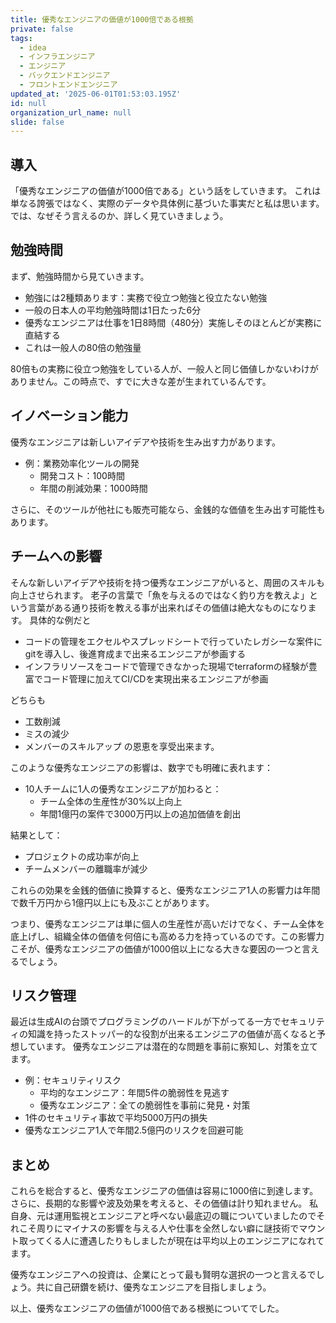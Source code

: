 ```yaml
---
title: 優秀なエンジニアの価値が1000倍である根拠
private: false
tags:
  - idea
  - インフラエンジニア
  - エンジニア
  - バックエンドエンジニア
  - フロントエンドエンジニア
updated_at: '2025-06-01T01:53:03.195Z'
id: null
organization_url_name: null
slide: false
---
```


## 導入

「優秀なエンジニアの価値が1000倍である」という話をしていきます。
これは単なる誇張ではなく、実際のデータや具体例に基づいた事実だと私は思います。では、なぜそう言えるのか、詳しく見ていきましょう。

## 勉強時間

まず、勉強時間から見ていきます。

- 勉強には2種類あります：実務で役立つ勉強と役立たない勉強
- 一般の日本人の平均勉強時間は1日たった6分
- 優秀なエンジニアは仕事を1日8時間（480分）実施しそのほとんどが実務に直結する
- これは一般人の80倍の勉強量

80倍もの実務に役立つ勉強をしている人が、一般人と同じ価値しかないわけがありません。この時点で、すでに大きな差が生まれているんです。

## イノベーション能力

優秀なエンジニアは新しいアイデアや技術を生み出す力があります。

- 例：業務効率化ツールの開発
  - 開発コスト：100時間
  - 年間の削減効果：1000時間

さらに、そのツールが他社にも販売可能なら、金銭的な価値を生み出す可能性もあります。

## チームへの影響

そんな新しいアイデアや技術を持つ優秀なエンジニアがいると、周囲のスキルも向上させられます。
老子の言葉で「魚を与えるのではなく釣り方を教えよ」という言葉がある通り技術を教える事が出来ればその価値は絶大なものになります。
具体的な例だと
- コードの管理をエクセルやスプレッドシートで行っていたレガシーな案件にgitを導入し、後進育成まで出来るエンジニアが参画する
- インフラリソースをコードで管理できなかった現場でterraformの経験が豊富でコード管理に加えてCI/CDを実現出来るエンジニアが参画

どちらも
- 工数削減
- ミスの減少
- メンバーのスキルアップ
の恩恵を享受出来ます。

このような優秀なエンジニアの影響は、数字でも明確に表れます：

- 10人チームに1人の優秀なエンジニアが加わると：
  - チーム全体の生産性が30%以上向上
  - 年間1億円の案件で3000万円以上の追加価値を創出

結果として：
- プロジェクトの成功率が向上
- チームメンバーの離職率が減少

これらの効果を金銭的価値に換算すると、優秀なエンジニア1人の影響力は年間で数千万円から1億円以上にも及ぶことがあります。

つまり、優秀なエンジニアは単に個人の生産性が高いだけでなく、チーム全体を底上げし、組織全体の価値を何倍にも高める力を持っているのです。この影響力こそが、優秀なエンジニアの価値が1000倍以上になる大きな要因の一つと言えるでしょう。

## リスク管理

最近は生成AIの台頭でプログラミングのハードルが下がってる一方でセキュリティの知識を持ったストッパー的な役割が出来るエンジニアの価値が高くなると予想しています。
優秀なエンジニアは潜在的な問題を事前に察知し、対策を立てます。

- 例：セキュリティリスク
  - 平均的なエンジニア：年間5件の脆弱性を見逃す
  - 優秀なエンジニア：全ての脆弱性を事前に発見・対策
- 1件のセキュリティ事故で平均5000万円の損失
- 優秀なエンジニア1人で年間2.5億円のリスクを回避可能

## まとめ

これらを総合すると、優秀なエンジニアの価値は容易に1000倍に到達します。さらに、長期的な影響や波及効果を考えると、その価値は計り知れません。
私自身、元は運用監視とエンジニアと呼べない最底辺の職についていましたのでそれこそ周りにマイナスの影響を与える人や仕事を全然しない癖に謎技術でマウント取ってくる人に遭遇したりもしましたが現在は平均以上のエンジニアになれてます。

優秀なエンジニアへの投資は、企業にとって最も賢明な選択の一つと言えるでしょう。共に自己研鑽を続け、優秀なエンジニアを目指しましょう。

以上、優秀なエンジニアの価値が1000倍である根拠についてでした。